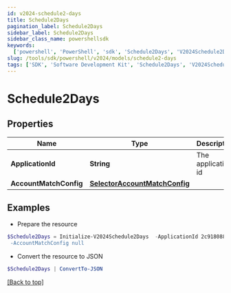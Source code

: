 ```yaml
---
id: v2024-schedule2-days
title: Schedule2Days
pagination_label: Schedule2Days
sidebar_label: Schedule2Days
sidebar_class_name: powershellsdk
keywords:
  ['powershell', 'PowerShell', 'sdk', 'Schedule2Days', 'V2024Schedule2Days']
slug: /tools/sdk/powershell/v2024/models/schedule2-days
tags: ['SDK', 'Software Development Kit', 'Schedule2Days', 'V2024Schedule2Days']
---
```


# Schedule2Days

## Properties

| Name | Type | Description | Notes |
| --- | --- | --- | --- |
| **ApplicationId** | **String** | The application id | [optional] |
| **AccountMatchConfig** | [**SelectorAccountMatchConfig**](selector-account-match-config) |  | [optional] |

## Examples

- Prepare the resource

```powershell
$Schedule2Days = Initialize-V2024Schedule2Days  -ApplicationId 2c91808874ff91550175097daaec161c" `
 -AccountMatchConfig null
```

- Convert the resource to JSON

```powershell
$Schedule2Days | ConvertTo-JSON
```

[[Back to top]](#)
